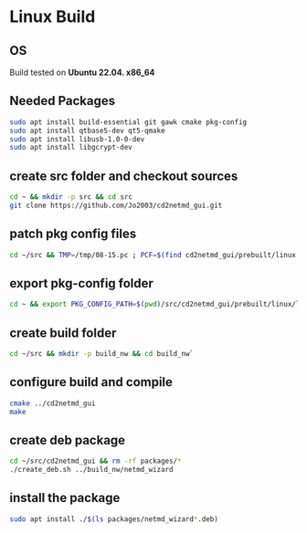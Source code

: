 # Linux Build
## OS
Build tested on **Ubuntu 22.04. x86_64**

## Needed Packages

```bash 
sudo apt install build-essential git gawk cmake pkg-config
sudo apt install qtbase5-dev qt5-qmake
sudo apt install libusb-1.0-0-dev
sudo apt install libgcrypt-dev
```
## create src folder and checkout sources

```bash 
cd ~ && mkdir -p src && cd src
git clone https://github.com/Jo2003/cd2netmd_gui.git
```
## patch pkg config files

```bash
cd ~/src && TMP=/tmp/08-15.pc ; PCF=$(find cd2netmd_gui/prebuilt/linux -name "*.pc"); D=$(pwd) ; for i in $PCF ; do sed "s|/home/joergn/src|${D}|g" $i > ${TMP} && cp -v ${TMP} $i ; done
```

## export pkg-config folder

```bash
cd ~ && export PKG_CONFIG_PATH=$(pwd)/src/cd2netmd_gui/prebuilt/linux/lib/pkgconfig
```

## create build folder

```bash
cd ~/src && mkdir -p build_nw && cd build_nw`
```

## configure build and compile

```bash
cmake ../cd2netmd_gui
make
```

## create deb package

```bash
cd ~/src/cd2netmd_gui && rm -rf packages/*
./create_deb.sh ../build_nw/netmd_wizard
```

## install the package

```bash
sudo apt install ./$(ls packages/netmd_wizard*.deb)
```

